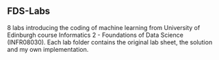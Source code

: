 ## FDS-Labs

8 labs introducing the coding of machine learning from University of Edinburgh course Informatics 2 - Foundations of Data Science (INFR08030). Each lab folder contains the original lab sheet, the solution and my own implementation.
